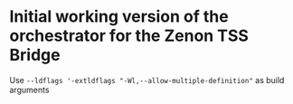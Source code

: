 # Initial working version of the orchestrator for the Zenon TSS Bridge

Use `--ldflags '-extldflags "-Wl,--allow-multiple-definition"` as build arguments
